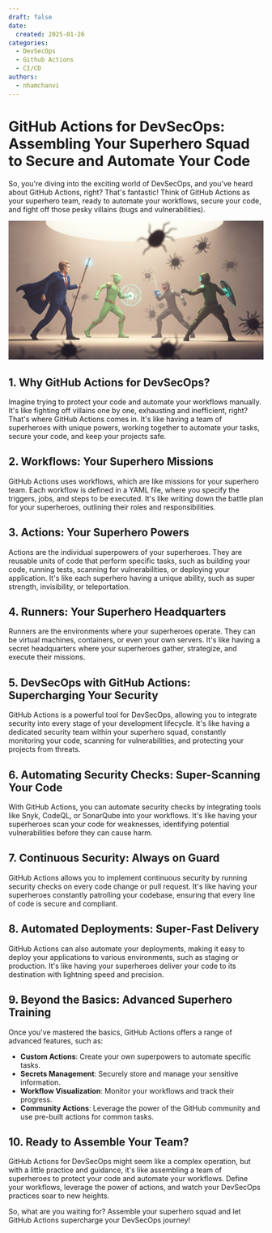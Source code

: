 ```yaml
---
draft: false
date:
  created: 2025-01-26
categories:
  - DevSecOps
  - Github Actions
  - CI/CD
authors:
  - nhamchanvi
---
```


# GitHub Actions for DevSecOps: Assembling Your Superhero Squad to Secure and Automate Your Code

So, you're diving into the exciting world of DevSecOps, and you've heard about GitHub Actions, right? That's fantastic! Think of GitHub Actions as your superhero team, ready to automate your workflows, secure your code, and fight off those pesky villains (bugs and vulnerabilities).

[![Image]](./github-actions-for-devsecops-assembling-your-superhero-squad-to-secure-and-automate-your-code.md)

[Image]: ../../assets/github-actions-superhero-squad.jpg

<!-- more -->

## 1. Why GitHub Actions for DevSecOps?

Imagine trying to protect your code and automate your workflows manually. It's like fighting off villains one by one, exhausting and inefficient, right? That's where GitHub Actions comes in. It's like having a team of superheroes with unique powers, working together to automate your tasks, secure your code, and keep your projects safe.

## 2. Workflows: Your Superhero Missions

GitHub Actions uses workflows, which are like missions for your superhero team. Each workflow is defined in a YAML file, where you specify the triggers, jobs, and steps to be executed. It's like writing down the battle plan for your superheroes, outlining their roles and responsibilities.

## 3. Actions: Your Superhero Powers

Actions are the individual superpowers of your superheroes. They are reusable units of code that perform specific tasks, such as building your code, running tests, scanning for vulnerabilities, or deploying your application. It's like each superhero having a unique ability, such as super strength, invisibility, or teleportation.

## 4. Runners: Your Superhero Headquarters

Runners are the environments where your superheroes operate. They can be virtual machines, containers, or even your own servers. It's like having a secret headquarters where your superheroes gather, strategize, and execute their missions.

## 5. DevSecOps with GitHub Actions: Supercharging Your Security

GitHub Actions is a powerful tool for DevSecOps, allowing you to integrate security into every stage of your development lifecycle. It's like having a dedicated security team within your superhero squad, constantly monitoring your code, scanning for vulnerabilities, and protecting your projects from threats.

## 6. Automating Security Checks: Super-Scanning Your Code

With GitHub Actions, you can automate security checks by integrating tools like Snyk, CodeQL, or SonarQube into your workflows. It's like having your superheroes scan your code for weaknesses, identifying potential vulnerabilities before they can cause harm.

## 7. Continuous Security: Always on Guard

GitHub Actions allows you to implement continuous security by running security checks on every code change or pull request. It's like having your superheroes constantly patrolling your codebase, ensuring that every line of code is secure and compliant.

## 8. Automated Deployments: Super-Fast Delivery

GitHub Actions can also automate your deployments, making it easy to deploy your applications to various environments, such as staging or production. It's like having your superheroes deliver your code to its destination with lightning speed and precision.

## 9. Beyond the Basics: Advanced Superhero Training

Once you've mastered the basics, GitHub Actions offers a range of advanced features, such as:

- **Custom Actions**: Create your own superpowers to automate specific tasks.
- **Secrets Management**: Securely store and manage your sensitive information.
- **Workflow Visualization**: Monitor your workflows and track their progress.
- **Community Actions**: Leverage the power of the GitHub community and use pre-built actions for common tasks.

## 10. Ready to Assemble Your Team?

GitHub Actions for DevSecOps might seem like a complex operation, but with a little practice and guidance, it's like assembling a team of superheroes to protect your code and automate your workflows. Define your workflows, leverage the power of actions, and watch your DevSecOps practices soar to new heights.

So, what are you waiting for? Assemble your superhero squad and let GitHub Actions supercharge your DevSecOps journey!
